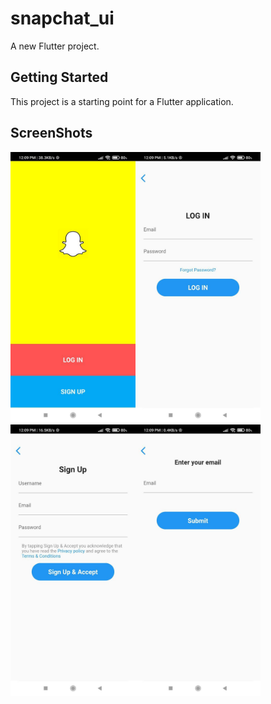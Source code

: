 # snapchat_ui

A new Flutter project.

## Getting Started

This project is a starting point for a Flutter application.

## ScreenShots

<img src="image/snapsplash.jpg" width="200"><img src="image/snlogin.jpg" width="200"><img src="image/snregister.jpg" width="200"><img src="image/snpassword.jpg" width="200"> 

                               


